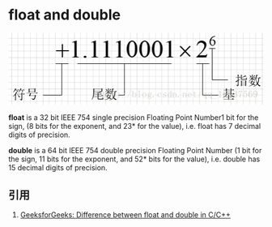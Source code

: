 # float and double

![img](images/float_double/1.png)

**float** is a 32 bit IEEE 754 single precision Floating Point Number1 bit for the sign, (8 bits for the exponent, and 23* for the value), i.e. float has 7 decimal digits of precision.

**double** is a 64 bit IEEE 754 double precision Floating Point Number (1 bit for the sign, 11 bits for the exponent, and 52* bits for the value), i.e. double has 15 decimal digits of precision.

## 引用

1. [GeeksforGeeks: Difference between float and double in C/C++](https://www.geeksforgeeks.org/difference-float-double-c-cpp/)

